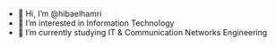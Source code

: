 - 👋 Hi, I’m @hibaelhamri
- 👀 I’m interested in Information Technology 
- 🏫 I’m currently studying IT & Communication Networks Engineering 


<!---
hibaelhamri/hibaelhamri is a ✨ special ✨ repository because its `README.md` (this file) appears on your GitHub profile.
You can click the Preview link to take a look at your changes.
--->
